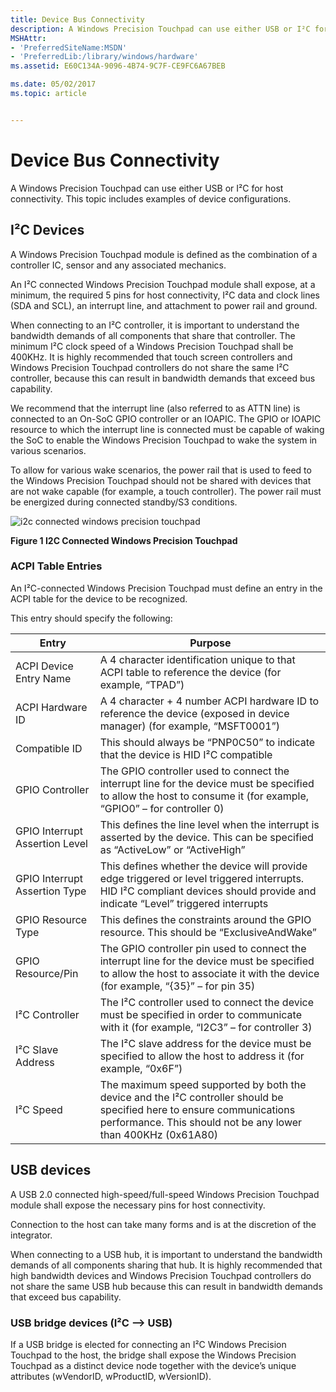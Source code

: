 ```yaml
---
title: Device Bus Connectivity
description: A Windows Precision Touchpad can use either USB or I²C for host connectivity. This topic includes examples of device configurations.
MSHAttr:
- 'PreferredSiteName:MSDN'
- 'PreferredLib:/library/windows/hardware'
ms.assetid: E60C134A-9096-4B74-9C7F-CE9FC6A67BEB

ms.date: 05/02/2017
ms.topic: article


---
```


# Device Bus Connectivity


A Windows Precision Touchpad can use either USB or I²C for host connectivity. This topic includes examples of device configurations.

## <a href="" id="i2c-devices"></a>I²C Devices


A Windows Precision Touchpad module is defined as the combination of a controller IC, sensor and any associated mechanics.

An I²C connected Windows Precision Touchpad module shall expose, at a minimum, the required 5 pins for host connectivity, I²C data and clock lines (SDA and SCL), an interrupt line, and attachment to power rail and ground.

When connecting to an I²C controller, it is important to understand the bandwidth demands of all components that share that controller. The minimum I²C clock speed of a Windows Precision Touchpad shall be 400KHz. It is highly recommended that touch screen controllers and Windows Precision Touchpad controllers do not share the same I²C controller, because this can result in bandwidth demands that exceed bus capability.

We recommend that the interrupt line (also referred to as ATTN line) is connected to an On-SoC GPIO controller or an IOAPIC. The GPIO or IOAPIC resource to which the interrupt line is connected must be capable of waking the SoC to enable the Windows Precision Touchpad to wake the system in various scenarios.

To allow for various wake scenarios, the power rail that is used to feed to the Windows Precision Touchpad should not be shared with devices that are not wake capable (for example, a touch controller). The power rail must be energized during connected standby/S3 conditions.

![i2c connected windows precision touchpad](../images/implementationfig1i2cconnected.jpg)

**Figure 1 I2C Connected Windows Precision Touchpad**

### ACPI Table Entries

An I²C-connected Windows Precision Touchpad must define an entry in the ACPI table for the device to be recognized.

This entry should specify the following:

| Entry                          | Purpose                                                                                                                                                                                 |
|--------------------------------|-----------------------------------------------------------------------------------------------------------------------------------------------------------------------------------------|
| ACPI Device Entry Name         | A 4 character identification unique to that ACPI table to reference the device (for example, “TPAD”)                                                                                    |
| ACPI Hardware ID               | A 4 character + 4 number ACPI hardware ID to reference the device (exposed in device manager) (for example, “MSFT0001”)                                                                 |
| Compatible ID                  | This should always be “PNP0C50” to indicate that the device is HID I²C compatible                                                                                                       |
| GPIO Controller                | The GPIO controller used to connect the interrupt line for the device must be specified to allow the host to consume it (for example, “GPIO0” – for controller 0)                       |
| GPIO Interrupt Assertion Level | This defines the line level when the interrupt is asserted by the device. This can be specified as “ActiveLow” or “ActiveHigh”                                                          |
| GPIO Interrupt Assertion Type  | This defines whether the device will provide edge triggered or level triggered interrupts. HID I²C compliant devices should provide and indicate “Level” triggered interrupts           |
| GPIO Resource Type             | This defines the constraints around the GPIO resource. This should be “ExclusiveAndWake”                                                                                                |
| GPIO Resource/Pin              | The GPIO controller pin used to connect the interrupt line for the device must be specified to allow the host to associate it with the device (for example, “{35}” – for pin 35)        |
| I²C Controller                 | The I²C controller used to connect the device must be specified in order to communicate with it (for example, “I2C3” – for controller 3)                                                |
| I²C Slave Address              | The I²C slave address for the device must be specified to allow the host to address it (for example, “0x6F”)                                                                            |
| I²C Speed                      | The maximum speed supported by both the device and the I²C controller should be specified here to ensure communications performance. This should not be any lower than 400KHz (0x61A80) |

 

## USB devices


A USB 2.0 connected high-speed/full-speed Windows Precision Touchpad module shall expose the necessary pins for host connectivity.

Connection to the host can take many forms and is at the discretion of the integrator.

When connecting to a USB hub, it is important to understand the bandwidth demands of all components sharing that hub. It is highly recommended that high bandwidth devices and Windows Precision Touchpad controllers do not share the same USB hub because this can result in bandwidth demands that exceed bus capability.

### <a href="" id="usb-bridge-devices--i2c----usb-"></a>USB bridge devices (I²C –&gt; USB)

If a USB bridge is elected for connecting an I²C Windows Precision Touchpad to the host, the bridge shall expose the Windows Precision Touchpad as a distinct device node together with the device’s unique attributes (wVendorID, wProductID, wVersionID).

 

 






